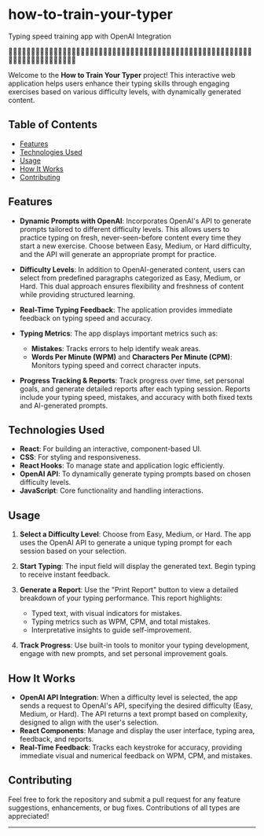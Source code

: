 # how-to-train-your-typer
Typing speed training app with OpenAI Integration

🐲🐲🐲🐲🐲🐲🐲🐲🐲🐲🐲🐲🐲🐲🐲🐲🐲🐲🐲🐲🐲🐲🐲🐲🐲🐲🐲🐲🐲🐲🐲🐲🐲🐲🐲🐲🐲🐲🐲🐲🐲🐲🐲🐲🐲🐲🐲🐲🐲🐲🐲🐲🐲🐲🐲🐲🐲🐲🐲🐲🐲🐲🐲🐲🐲🐲🐲🐲🐲

Welcome to the **How to Train Your Typer** project! This interactive web application helps users enhance their typing skills through engaging exercises based on various difficulty levels, with dynamically generated content.

## Table of Contents
- [Features](#features)
- [Technologies Used](#technologies-used)
- [Usage](#usage)
- [How It Works](#how-it-works)
- [Contributing](#contributing)

## Features
- **Dynamic Prompts with OpenAI**: Incorporates OpenAI's API to generate prompts tailored to different difficulty levels. This allows users to practice typing on fresh, never-seen-before content every time they start a new exercise. Choose between Easy, Medium, or Hard difficulty, and the API will generate an appropriate prompt for practice.

- **Difficulty Levels**: In addition to OpenAI-generated content, users can select from predefined paragraphs categorized as Easy, Medium, or Hard. This dual approach ensures flexibility and freshness of content while providing structured learning.

- **Real-Time Typing Feedback**: The application provides immediate feedback on typing speed and accuracy.

- **Typing Metrics**: The app displays important metrics such as:
  - **Mistakes**: Tracks errors to help identify weak areas.
  - **Words Per Minute (WPM)** and **Characters Per Minute (CPM)**: Monitors typing speed and correct character inputs.

- **Progress Tracking & Reports**: Track progress over time, set personal goals, and generate detailed reports after each typing session. Reports include your typing speed, mistakes, and accuracy with both fixed texts and AI-generated prompts.

## Technologies Used
- **React**: For building an interactive, component-based UI.
- **CSS**: For styling and responsiveness.
- **React Hooks**: To manage state and application logic efficiently.
- **OpenAI API**: To dynamically generate typing prompts based on chosen difficulty levels.
- **JavaScript**: Core functionality and handling interactions.

## Usage
1. **Select a Difficulty Level**: Choose from Easy, Medium, or Hard. The app uses the OpenAI API to generate a unique typing prompt for each session based on your selection.

2. **Start Typing**: The input field will display the generated text. Begin typing to receive instant feedback.

3. **Generate a Report**: Use the "Print Report" button to view a detailed breakdown of your typing performance. This report highlights:
   - Typed text, with visual indicators for mistakes.
   - Typing metrics such as WPM, CPM, and total mistakes.
   - Interpretative insights to guide self-improvement.

4. **Track Progress**: Use built-in tools to monitor your typing development, engage with new prompts, and set personal improvement goals.

## How It Works
- **OpenAI API Integration**: When a difficulty level is selected, the app sends a request to OpenAI's API, specifying the desired difficulty (Easy, Medium, or Hard). The API returns a text prompt based on complexity, designed to align with the user's selection.
- **React Components**: Manage and display the user interface, typing area, feedback, and reports.
- **Real-Time Feedback**: Tracks each keystroke for accuracy, providing immediate visual and numerical feedback on WPM, CPM, and mistakes.

## Contributing
Feel free to fork the repository and submit a pull request for any feature suggestions, enhancements, or bug fixes. Contributions of all types are appreciated!

---

